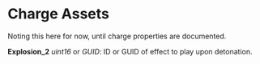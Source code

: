 Charge Assets
=============

Noting this here for now, until charge properties are documented.

**Explosion_2** *uint16* or *GUID*: ID or GUID of effect to play upon detonation.
